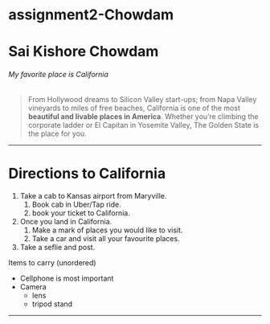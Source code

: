 # assignment2-Chowdam

# Sai Kishore Chowdam
###### My favorite place is California
> From Hollywood dreams to Silicon Valley start-ups; from Napa Valley vineyards to miles of free beaches, California is one of the most **beautiful and livable places in America**. Whether you’re climbing the corporate ladder or El Capitan in Yosemite Valley, The Golden State is the place for you.

***

# Directions to California



1. Take a cab to Kansas airport from Maryville.
    1. Book cab in Uber/Tap ride.
    2. book your ticket to California.
2. Once you land in California.
    1. Make a mark of places you would like to visit.
    2. Take a car and visit all your favourite places.
3. Take a seflie and post.



Items to carry (unordered)



* Cellphone is most important
* Camera
    * lens
    * tripod stand

***
